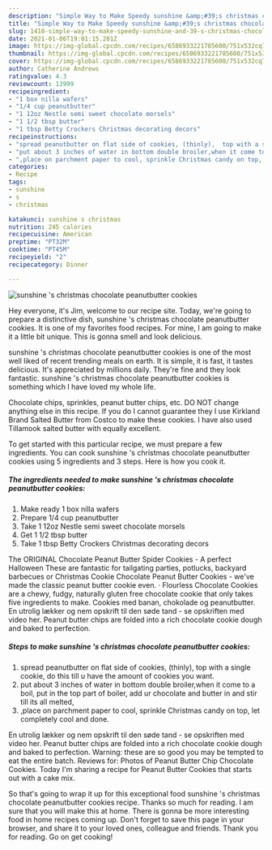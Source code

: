 ```yaml
---
description: "Simple Way to Make Speedy sunshine &amp;#39;s christmas chocolate peanutbutter cookies"
title: "Simple Way to Make Speedy sunshine &amp;#39;s christmas chocolate peanutbutter cookies"
slug: 1410-simple-way-to-make-speedy-sunshine-and-39-s-christmas-chocolate-peanutbutter-cookies
date: 2021-01-06T19:01:15.281Z
image: https://img-global.cpcdn.com/recipes/6586933221785600/751x532cq70/sunshine-s-christmas-chocolate-peanutbutter-cookies-recipe-main-photo.jpg
thumbnail: https://img-global.cpcdn.com/recipes/6586933221785600/751x532cq70/sunshine-s-christmas-chocolate-peanutbutter-cookies-recipe-main-photo.jpg
cover: https://img-global.cpcdn.com/recipes/6586933221785600/751x532cq70/sunshine-s-christmas-chocolate-peanutbutter-cookies-recipe-main-photo.jpg
author: Catherine Andrews
ratingvalue: 4.3
reviewcount: 13999
recipeingredient:
- "1 box nilla wafers"
- "1/4 cup peanutbutter"
- "1 12oz Nestle semi sweet chocolate morsels"
- "1 1/2 tbsp butter"
- "1 tbsp Betty Crockers Christmas decorating decors"
recipeinstructions:
- "spread peanutbutter on flat side of cookies, (thinly),  top with a single cookie, do this till u have the amount of cookies you want."
- "put about 3 inches of water in bottom double broiler,when it come to a boil, put in the top part of boiler, add ur chocolate and butter in and stir till its all melted,"
- ",place on parchment paper to cool, sprinkle Christmas candy on top, let completely cool and done."
categories:
- Recipe
tags:
- sunshine
- s
- christmas

katakunci: sunshine s christmas 
nutrition: 245 calories
recipecuisine: American
preptime: "PT32M"
cooktime: "PT45M"
recipeyield: "2"
recipecategory: Dinner

---
```



![sunshine &#39;s christmas chocolate peanutbutter cookies](https://img-global.cpcdn.com/recipes/6586933221785600/751x532cq70/sunshine-s-christmas-chocolate-peanutbutter-cookies-recipe-main-photo.jpg)

Hey everyone, it's Jim, welcome to our recipe site. Today, we're going to prepare a distinctive dish, sunshine &#39;s christmas chocolate peanutbutter cookies. It is one of my favorites food recipes. For mine, I am going to make it a little bit unique. This is gonna smell and look delicious.

sunshine &#39;s christmas chocolate peanutbutter cookies is one of the most well liked of recent trending meals on earth. It is simple, it is fast, it tastes delicious. It's appreciated by millions daily. They're fine and they look fantastic. sunshine &#39;s christmas chocolate peanutbutter cookies is something which I have loved my whole life.

Chocolate chips, sprinkles, peanut butter chips, etc. DO NOT change anything else in this recipe. If you do I cannot guarantee they I use Kirkland Brand Salted Butter from Costco to make these cookies. I have also used Tillamook salted butter with equally excellent.


To get started with this particular recipe, we must prepare a few ingredients. You can cook sunshine &#39;s christmas chocolate peanutbutter cookies using 5 ingredients and 3 steps. Here is how you cook it.

<!--inarticleads1-->

##### The ingredients needed to make sunshine &#39;s christmas chocolate peanutbutter cookies:

1. Make ready 1 box nilla wafers
1. Prepare 1/4 cup peanutbutter
1. Take 1 12oz Nestle semi sweet chocolate morsels
1. Get 1 1/2 tbsp butter
1. Take 1 tbsp Betty Crockers Christmas decorating decors


The ORIGINAL Chocolate Peanut Butter Spider Cookies - A perfect Halloween These are fantastic for tailgating parties, potlucks, backyard barbecues or Christmas Cookie Chocolate Peanut Butter Cookies - we&#39;ve made the classic peanut butter cookie even. · Flourless Chocolate Cookies are a chewy, fudgy, naturally gluten free chocolate cookie that only takes five ingredients to make. Cookies med banan, chokolade og peanutbutter. En utrolig lækker og nem opskrift til den søde tand - se opskriften med video her. Peanut butter chips are folded into a rich chocolate cookie dough and baked to perfection. 

<!--inarticleads2-->

##### Steps to make sunshine &#39;s christmas chocolate peanutbutter cookies:

1. spread peanutbutter on flat side of cookies, (thinly),  top with a single cookie, do this till u have the amount of cookies you want.
1. put about 3 inches of water in bottom double broiler,when it come to a boil, put in the top part of boiler, add ur chocolate and butter in and stir till its all melted,
1. ,place on parchment paper to cool, sprinkle Christmas candy on top, let completely cool and done.


En utrolig lækker og nem opskrift til den søde tand - se opskriften med video her. Peanut butter chips are folded into a rich chocolate cookie dough and baked to perfection. Warning: these are so good you may be tempted to eat the entire batch. Reviews for: Photos of Peanut Butter Chip Chocolate Cookies. Today I&#39;m sharing a recipe for Peanut Butter Cookies that starts out with a cake mix. 

So that's going to wrap it up for this exceptional food sunshine &#39;s christmas chocolate peanutbutter cookies recipe. Thanks so much for reading. I am sure that you will make this at home. There is gonna be more interesting food in home recipes coming up. Don't forget to save this page in your browser, and share it to your loved ones, colleague and friends. Thank you for reading. Go on get cooking!
